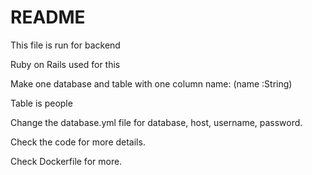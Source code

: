 # README

This file is run for backend

Ruby on Rails used for this

Make one database and table with one column name: (name :String)

Table is people

Change the database.yml file for database, host, username, password.

Check the code for more details.

Check Dockerfile for more.
